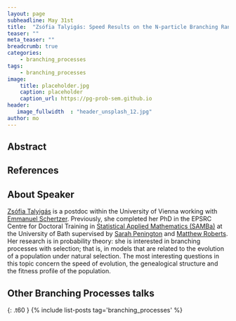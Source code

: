 ```yaml
---
layout: page
subheadline: May 31st
title:  "Zsófia Talyigás: Speed Results on the N-particle Branching Random Walk"
teaser: ""
meta_teaser: ""
breadcrumb: true
categories:
    - branching_processes
tags:
    - branching_processes
image:
    title: placeholder.jpg
    caption: placeholder
    caption_url: https://pg-prob-sem.github.io
header:
   image_fullwidth  : "header_unsplash_12.jpg"
author: mo
---
```


## Abstract

## References

## About Speaker

[Zsófia Talyigás](https://homepage.univie.ac.at/zsofia.talyigas/) is a postdoc within the University of Vienna working with [Emmanuel Schertzer](https://homepage.univie.ac.at/emmanuel.schertzer/). Previously, she completed her PhD in the EPSRC Centre for Doctoral Training in [Statistical Applied Mathematics (SAMBa)](https://samba.ac.uk) at the University of Bath supervised by [Sarah Penington](https://people.bath.ac.uk/sp2355/) and [Matthew Roberts](https://people.bath.ac.uk/mir20/). Her research is in probability theory: she is interested in branching processes with selection; that is, in models that are related to the evolution of a population under natural selection. The most interesting questions in this topic concern the speed of evolution, the genealogical structure and the fitness profile of the population.


## Other Branching Processes talks
{: .t60 }
{% include list-posts tag='branching_processes' %}



